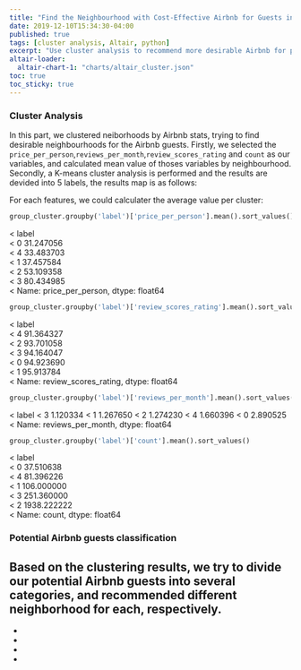 ```yaml
---
title: "Find the Neighbourhood with Cost-Effective Airbnb for Guests in New York "
date: 2019-12-10T15:34:30-04:00
published: true
tags: [cluster analysis, Altair, python]
excerpt: "Use cluster analysis to recommend more desirable Airbnb for potential guests"
altair-loader:
  altair-chart-1: "charts/altair_cluster.json"
toc: true
toc_sticky: true
---
```


### Cluster Analysis
In this part, we clustered neiborhoods by Airbnb stats, trying to find desirable neighbourhoods for the Airbnb guests. Firstly, we selected the `price_per_person`,`reviews_per_month`,`review_scores_rating` and `count` as our variables, and calculated mean value of thoses variables by neighbourhood. Secondly, a K-means cluster analysis is performed and the results are devided into 5 labels, the results map is as follows:

<div id="altair-chart-1"></div>

For each features, we could calculater the average value per cluster:
```python
group_cluster.groupby('label')['price_per_person'].mean().sort_values()
```
< label  
< 0    31.247056  
< 4    33.483703  
< 1    37.457584  
< 2    53.109358  
< 3    80.434985  
< Name: price_per_person, dtype: float64  

```python
group_cluster.groupby('label')['review_scores_rating'].mean().sort_values()
```
< label  
< 4    91.364327  
< 2    93.701058  
< 3    94.164047  
< 0    94.923690  
< 1    95.913784  
< Name: review_scores_rating, dtype: float64

```python
group_cluster.groupby('label')['reviews_per_month'].mean().sort_values()
```
< label
< 3    1.120334
< 1    1.267650
< 2    1.274230
< 4    1.660396
< 0    2.890525
< Name: reviews_per_month, dtype: float64

```python
group_cluster.groupby('label')['count'].mean().sort_values()
```
< label  
< 0      37.510638  
< 4      81.396226  
< 1     106.000000  
< 3     251.360000  
< 2    1938.222222  
< Name: count, dtype: float64  

### Potential Airbnb guests classification

Based on the clustering results, we try to divide our potential Airbnb guests into several categories, and recommended different neighborhood for each, respectively.
-
-
-
-
-



